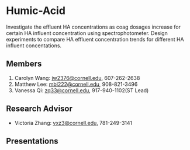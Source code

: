 # Humic-Acid
Investigate the effluent HA concentrations as coag dosages increase for certain HA influent concentration using spectrophotometer. Design experiments to compare HA effluent concentration trends for different HA influent concentations.

## Members
1. Carolyn Wang: jw2376@cornell.edu, 607-262-2638
2. Matthew Lee: mbl222@cornell.edu, 908-821-3496
3. Vanessa Qi: zq33@cornell.edu, 917-940-1102(ST Lead)

## Research Advisor
* Victoria Zhang: vxz3@cornell.edu, 781-249-3141
## Presentations
